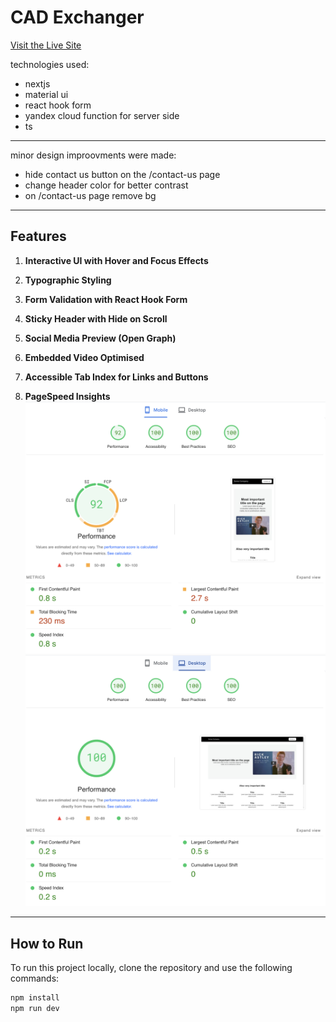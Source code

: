 # CAD Exchanger

[Visit the Live Site](https://cad-exchanger.vercel.app/)

technologies used:
- nextjs
- material ui
- react hook form
- yandex cloud function for server side
- ts

---

minor design improovments were made:
- hide contact us button on the /contact-us page
- change header color for better contrast
- on /contact-us page remove bg

---

## Features

1. **Interactive UI with Hover and Focus Effects**  

2. **Typographic Styling**  

3. **Form Validation with React Hook Form**  

4. **Sticky Header with Hide on Scroll**  

5. **Social Media Preview (Open Graph)**  

6. **Embedded Video Optimised**  

7. **Accessible Tab Index for Links and Buttons**  

8. **PageSpeed Insights**  
![mobile](./readmeImg/Screenshot%202024-11-06%20at%2012.50.19.png)
![desktop](./readmeImg/Screenshot%202024-11-06%20at%2012.54.34.png)
---

## How to Run

To run this project locally, clone the repository and use the following commands:

```bash
npm install
npm run dev

